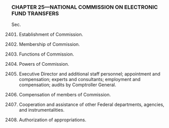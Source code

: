 ### **CHAPTER 25—NATIONAL COMMISSION ON ELECTRONIC FUND TRANSFERS** ###

Sec.

2401. Establishment of Commission.

2402. Membership of Commission.

2403. Functions of Commission.

2404. Powers of Commission.

2405. Executive Director and additional staff personnel; appointment and compensation; experts and consultants; employment and compensation; audits by Comptroller General.

2406. Compensation of members of Commission.

2407. Cooperation and assistance of other Federal departments, agencies, and instrumentalities.

2408. Authorization of appropriations.